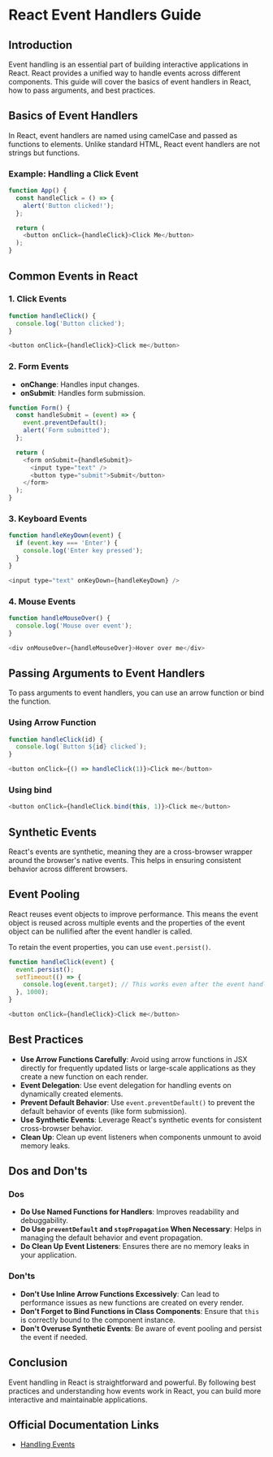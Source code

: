 # React Event Handlers Guide

## Introduction

Event handling is an essential part of building interactive applications in React. React provides a unified way to handle events across different components. This guide will cover the basics of event handlers in React, how to pass arguments, and best practices.

## Basics of Event Handlers

In React, event handlers are named using camelCase and passed as functions to elements. Unlike standard HTML, React event handlers are not strings but functions.

### Example: Handling a Click Event

```javascript
function App() {
  const handleClick = () => {
    alert('Button clicked!');
  };

  return (
    <button onClick={handleClick}>Click Me</button>
  );
}
```

## Common Events in React

### 1. Click Events

```javascript
function handleClick() {
  console.log('Button clicked');
}

<button onClick={handleClick}>Click me</button>
```

### 2. Form Events

- **onChange**: Handles input changes.
- **onSubmit**: Handles form submission.

```javascript
function Form() {
  const handleSubmit = (event) => {
    event.preventDefault();
    alert('Form submitted');
  };

  return (
    <form onSubmit={handleSubmit}>
      <input type="text" />
      <button type="submit">Submit</button>
    </form>
  );
}
```

### 3. Keyboard Events

```javascript
function handleKeyDown(event) {
  if (event.key === 'Enter') {
    console.log('Enter key pressed');
  }
}

<input type="text" onKeyDown={handleKeyDown} />
```

### 4. Mouse Events

```javascript
function handleMouseOver() {
  console.log('Mouse over event');
}

<div onMouseOver={handleMouseOver}>Hover over me</div>
```

## Passing Arguments to Event Handlers

To pass arguments to event handlers, you can use an arrow function or bind the function.

### Using Arrow Function

```javascript
function handleClick(id) {
  console.log(`Button ${id} clicked`);
}

<button onClick={() => handleClick(1)}>Click me</button>
```

### Using bind

```javascript
<button onClick={handleClick.bind(this, 1)}>Click me</button>
```

## Synthetic Events

React's events are synthetic, meaning they are a cross-browser wrapper around the browser's native events. This helps in ensuring consistent behavior across different browsers.

## Event Pooling

React reuses event objects to improve performance. This means the event object is reused across multiple events and the properties of the event object can be nullified after the event handler is called.

To retain the event properties, you can use `event.persist()`.

```javascript
function handleClick(event) {
  event.persist();
  setTimeout(() => {
    console.log(event.target); // This works even after the event handler has finished
  }, 1000);
}

<button onClick={handleClick}>Click me</button>
```

## Best Practices

- **Use Arrow Functions Carefully**: Avoid using arrow functions in JSX directly for frequently updated lists or large-scale applications as they create a new function on each render.
- **Event Delegation**: Use event delegation for handling events on dynamically created elements.
- **Prevent Default Behavior**: Use `event.preventDefault()` to prevent the default behavior of events (like form submission).
- **Use Synthetic Events**: Leverage React's synthetic events for consistent cross-browser behavior.
- **Clean Up**: Clean up event listeners when components unmount to avoid memory leaks.

## Dos and Don'ts

### Dos

- **Do Use Named Functions for Handlers**: Improves readability and debuggability.
- **Do Use `preventDefault` and `stopPropagation` When Necessary**: Helps in managing the default behavior and event propagation.
- **Do Clean Up Event Listeners**: Ensures there are no memory leaks in your application.

### Don'ts

- **Don't Use Inline Arrow Functions Excessively**: Can lead to performance issues as new functions are created on every render.
- **Don't Forget to Bind Functions in Class Components**: Ensure that `this` is correctly bound to the component instance.
- **Don't Overuse Synthetic Events**: Be aware of event pooling and persist the event if needed.

## Conclusion

Event handling in React is straightforward and powerful. By following best practices and understanding how events work in React, you can build more interactive and maintainable applications.

## Official Documentation Links
- [Handling Events](https://react.dev/docs/handling-events)

